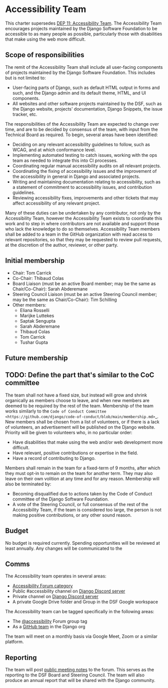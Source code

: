 # Accessibility Team

This charter supersedes [DEP 11: Accessibility Team](https://github.com/django/deps/blob/main/final/0011-accessibility-team.rst). The Accessibility Team encourages projects maintained by the Django Software Foundation to be accessible to as many people as possible, particularly those with disabilities that make using the web more difficult.

## Scope of responsibilities

The remit of the Accessibility Team shall include all user-facing components
of projects maintained by the Django Software Foundation. This includes but is
not limited to:

- User-facing parts of Django, such as default HTML output in forms and such,
  and the Django admin and its default theme, HTML, and UI components.
- All websites and other software projects maintained by the DSF, such as the
  Django website, projects' documentation, Django Snippets, the issue tracker, etc.

The responsibilities of the Accessibility Team are expected to change over time, and are to be decided by consensus of the team, with input from the Technical Board as required. To begin, several areas have been identified:

- Deciding on any relevant accessibility guidelines to follow, such as WCAG,
  and at which conformance level.
- Implementing automated testing to catch issues, working with the ops
  team as needed to integrate this into CI processes.
- Coordinating regular manual accessibility audits on all relevant projects.
- Coordinating the fixing of accessibility issues and the improvement of the
  accessibility in general in Django and associated projects.
- Writing and maintaining documentation relating to accessibility, such as
  a statement of commitment to accessibility issues, and contribution
  guidelines.
- Reviewing accessibility fixes, improvements and other tickets that may affect
  accessibility of any relevant project.

Many of these duties can be undertaken by any contributor, not only by the Accessibility Team, however the Accessibility Team exists to coordinate this work and to step in where contributors are not available and support those who lack the knowledge to do so themselves.
Accessibility Team members shall be added to a team in the GitHub organization with read access to relevant repositories, so that they may be requested to review pull requests, at the discretion of the author, reviewer, or other party.


## Initial membership

- Chair: Tom Carrick
- Co-Chair: Thibaud Colas
- Board Liaison (must be an active Board member; may be the same as Chair/Co-Chair): Sarah Abderemane
- Steering Council Liaison (must be an active Steering Council member; may be the same as Chair/Co-Chair): Tim Schilling
- Other members:
  - Eliana Rosselli
  - Marijke Luttekes
  - Saptak Sengupta
  - Sarah Abderemane
  - Thibaud Colas
  - Tom Carrick
  - Tushar Gupta

## Future membership

## TODO: Define the part that's similar to the CoC committee

The team shall not have a fixed size, but instead will grow and shrink
organically as members choose to leave, and when new members are deemed to be
required by the rest of the team. Membership of the team works similarly to the
`Code of Conduct Committee <https://github.com/django/code-of-conduct/blob/main/membership.md>`_.
New members shall be chosen from a list of volunteers, or if there is a lack
of volunteers, an advertisement will be published on the Django website.
Priority will be given to volunteers who, in no particular order:

- Have disabilities that make using the web and/or web development more
  difficult.
- Have relevant, positive contributions or expertise in the field.
- Have a record of contributing to Django.

Members shall remain in the team for a fixed-term of 9 months, after which
they must opt-in to remain on the team for another term. They may also leave
on their own volition at any time and for any reason. Membership will also be
terminated by:

- Becoming disqualified due to actions taken by the Code of Conduct committee
  of the Django Software Foundation.
- A vote of the Steering Council, or full consensus of the rest of the
  Accessibility Team, if the team is considered too large, the person is not
  making positive contributions, or any other sound reason.

## Budget

No budget is required currently. Spending opportunities will be reviewed at least annually. Any changes will be communicated to the

## Comms

The Accessibility team operates in several areas:
- [Accessibility Forum category](https://forum.djangoproject.com/c/internals/accessibility/26)
- Public #accessbility channel on [Django Discord server](https://chat.djangoproject.com)
- Private channel on [Django Discord server](https://chat.djangoproject.com)
- A private Google Drive folder and Group in the DSF Google workspace

The Accessibility team can be tagged specifically in the following areas:

- The [@accessibility](https://forum.djangoproject.com/groups/accessibility) Forum group tag
- As a [GitHub team](https://github.com/orgs/django/teams/accessibility) in the Django org

The team will meet on a monthly basis via Google Meet, Zoom or a similar platform.

## Reporting

The team will post [public meeting notes](https://forum.djangoproject.com/t/accessibility-team-meeting-notes/26133)
to the forum. This serves as the reporting to the DSF Board
and Steering Council. The team will also produce an annual report
that will be shared with the Django community.
